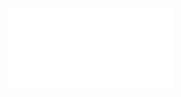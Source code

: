 <iframe src="//player.bilibili.com/player.html?aid=685756354&bvid=BV1zU4y1D7HT&cid=771649097&page=1" scrolling="no" border="0" frameborder="no" framespacing="0" allowfullscreen="true"> </iframe>
